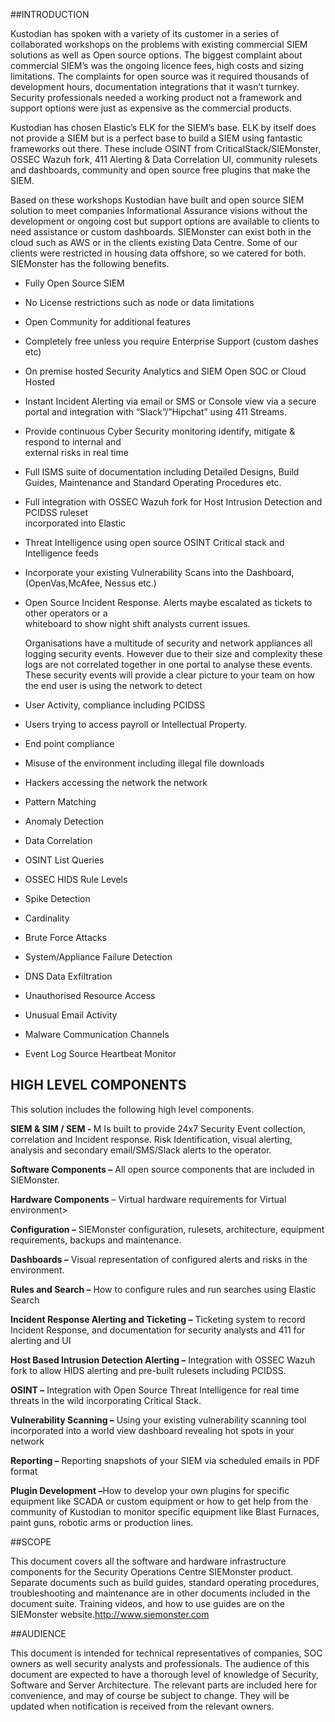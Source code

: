 ##INTRODUCTION

<p>Kustodian has spoken with a variety of its customer in a series of collaborated workshops on the problems with existing commercial SIEM solutions as well as Open source options. The biggest complaint about commercial SIEM’s was the ongoing licence fees, high costs and sizing limitations. The complaints for open source was it required thousands of development hours, documentation integrations that it wasn’t turnkey. Security professionals needed a working product not a framework and support options were just as expensive as the commercial products.</p> 

<p>Kustodian has chosen Elastic’s ELK for the SIEM’s base. ELK by itself does not provide a SIEM but is a perfect base to build a SIEM using fantastic frameworks out there. These include OSINT from CriticalStack/SIEMonster, OSSEC Wazuh fork, 411 Alerting & Data Correlation UI,  community rulesets and dashboards, community and open source free plugins that make the SIEM.</p>

<p>Based on these workshops Kustodian have built and open source SIEM solution to meet companies Informational Assurance visions without the development or ongoing cost but support options are available to clients to need assistance or custom dashboards. SIEMonster can exist both in the cloud such as AWS or in the clients existing Data Centre. Some of our clients were restricted in housing data offshore, so we catered for both. SIEMonster has the following benefits.</p>

* Fully Open Source SIEM 
* No License restrictions such as node or data limitations
* Open Community for additional features
* Completely free unless you require Enterprise Support (custom dashes etc)
* On premise hosted Security Analytics and SIEM Open SOC or Cloud Hosted
* Instant Incident Alerting via email or SMS or Console view via a secure portal and integration 
  with “Slack”/”Hipchat” using 411 Streams.
* Provide continuous Cyber Security monitoring identify, mitigate & respond to internal and  
  external risks in real time
* Full ISMS suite of documentation including Detailed Designs, Build Guides, Maintenance and 
  Standard Operating Procedures etc.
* Full integration with OSSEC Wazuh fork for Host Intrusion Detection and PCIDSS ruleset   
  incorporated into Elastic
* Threat Intelligence using open source OSINT Critical stack and Intelligence feeds
* Incorporate your existing Vulnerability Scans into the Dashboard, (OpenVas,McAfee, Nessus etc.)
* Open Source Incident Response. Alerts maybe escalated as tickets to other operators or a  
  whiteboard to show night shift analysts current issues.

  <p>Organisations have a multitude of security and network appliances all logging security events. However due to their size and complexity these logs are not correlated together in one portal to analyse these events. These security events will provide a clear picture to your team on how the end user is using the network to detect</p>

* User Activity, compliance including PCIDSS
* Users trying to access payroll or Intellectual Property. 
* End point compliance 
* Misuse of the environment including illegal file downloads 
* Hackers accessing the network the network
* Pattern Matching
* Anomaly Detection
* Data Correlation 
* OSINT List Queries
* OSSEC HIDS Rule Levels
* Spike Detection
* Cardinality
* Brute Force Attacks
* System/Appliance Failure Detection
* DNS Data Exfiltration
* Unauthorised Resource Access
* Unusual Email Activity
* Malware Communication Channels
* Event Log Source Heartbeat Monitor

## HIGH LEVEL COMPONENTS
<p>This solution includes the following high level components.</p>
<p><b>SIEM & SIM / SEM - </b>M Is built to provide 24x7 Security Event collection, correlation and Incident response. Risk Identification, visual alerting, analysis and secondary email/SMS/Slack alerts to the operator.</p>
<p><b>Software Components –</b> All open source components that are included in SIEMonster.</p>

<p><b>Hardware Components</b> – Virtual hardware requirements for Virtual environment></p>

<p><b>Configuration –</b> SIEMonster configuration, rulesets, architecture, equipment requirements, backups and maintenance.</p>
<p><b>Dashboards –</b> Visual representation of configured alerts and risks in the environment.</p>
<p><b>Rules and Search –</b> How to configure rules and run searches using Elastic Search</p>
<p><b>Incident Response Alerting and Ticketing –</b> Ticketing system to record Incident Response, and documentation for security analysts and 411 for alerting and UI</p>
<p><b>Host Based Intrusion Detection Alerting –</b> Integration with OSSEC Wazuh fork to allow HIDS alerting and pre-built rulesets including PCIDSS.</p>
<p><b>OSINT –</b> Integration with Open Source Threat Intelligence for real time threats in the wild incorporating Critical Stack.<p>
<p><b>Vulnerability Scanning –</b> Using your existing vulnerability scanning tool incorporated into a world view dashboard revealing hot spots in your network</p> 
<p><b>Reporting –</b> Reporting snapshots of your SIEM via scheduled emails in PDF format</p>
<p><b>Plugin Development –</b>How to develop your own plugins for specific equipment like SCADA or custom equipment or how to get help from the community of Kustodian to monitor specific equipment like Blast Furnaces, paint guns, robotic arms or production lines.</p> 

##SCOPE

This document covers all the software and hardware infrastructure components for the Security Operations Centre SIEMonster product. Separate documents such as build guides, standard operating procedures, troubleshooting and maintenance are in other documents included in the document suite. Training videos, and how to use guides are on the SIEMonster website.http://www.siemonster.com

##AUDIENCE
<p>This document is intended for technical representatives of companies, SOC owners as well security analysts and professionals. The audience of this document are expected to have a thorough level of knowledge of Security, Software and Server Architecture. 
The relevant parts are included here for convenience, and may of course be subject to change. They will be updated when notification is received from the relevant owners.<p>

